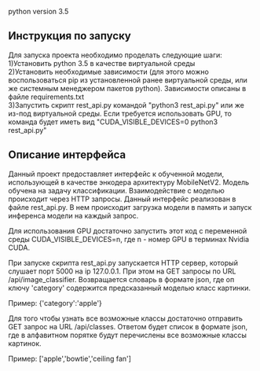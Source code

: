 python version 3.5

## Инструкция по запуску

Для запуска проекта необходимо проделать следующие шаги:  
1)Установить python 3.5 в качестве виртуальной среды  
2)Установить необходимые зависимости (для этого можно воспользоваться pip из установленной ранее виртуальной среды, или же системным менеджером пакетов python). Зависимости описаны в файле requirements.txt  
3)Запустить скрипт rest_api.py командой "python3 rest_api.py" или же из-под виртуальной среды. Если требуется использовать GPU, то команда будет иметь вид "CUDA_VISIBLE_DEVICES=0 python3 rest_api.py"   

## Описание интерфейса

Данный проект предоставляет интерфейс к обученной модели, использующей в качестве энкодера архитектуру MobileNetV2. Модель обучена на задачу классификации.
Взаимодействие с моделью происходит через HTTP запросы. Данный интерфейс реализован в файле rest_api.py. В нем происходит загрузка модели в память и запуск инференса модели на каждый запрос.

Для использования GPU достаточно запустить этот код с переменной среды CUDA_VISIBLE_DEVICES=n, где n - номер GPU в терминах Nvidia CUDA.

При запуске скрипта rest_api.py запускается HTTP сервер, который слушает порт 5000 на ip 127.0.0.1. При этом на GET запросы по URL /api/image_classifier. Возвращается словарь в формате json, где оп ключу 'category' содержится предсказанный моделью класс картинки.  
  
Пример: {'category':'apple'}  
  
Для того чтобы узнать все возможные классы достаточно отправить GET запрос на URL /api/classes. Ответом будет список в формате json, где в алфавитном порятке будут перечислены все возможные классы картинок.
  
Пример: ['apple','bowtie','ceiling fan'] 
